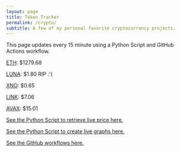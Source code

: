 ```yaml
---
layout: page
title: Token Tracker
permalink: /crypto/
subtitle: A few of my personal favorite cryptocurrency projects.
---
```


 This page updates every 15 minute using a Python Script and GitHub Actions workflow.


<!--BEGINCRYPTOINPUT-->
[ETH](https://smfxfc.github.io/crypto/eth.html): $1279.68

[LUNA](https://smfxfc.github.io/crypto/luna.html): $1.80 RIP :'(

[XNO](https://smfxfc.github.io/crypto/xno.html): $0.65

[LINK](https://smfxfc.github.io/crypto/link.html): $7.06

[AVAX](https://smfxfc.github.io/crypto/avax.html): $15.01

<!--ENDCRYPTOINPUT-->
 
 
[See the Python Script to retrieve live price here.](https://github.com/smfxfc/smfxfc.github.io/blob/master/src/get_cryptos.py)

[See the Python Script to create live graphs here.](https://github.com/smfxfc/smfxfc.github.io/blob/master/src/graph_crypto.py)

[See the GitHub workflows here.](https://github.com/smfxfc/smfxfc.github.io/blob/master/.github/workflows/)

